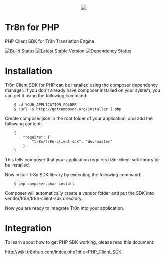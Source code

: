 <p align="center">
  <img src="https://raw.github.com/tr8n/tr8n/master/doc/screenshots/tr8nlogo.png">
</p>

Tr8n for PHP
==================

PHP Client SDK for Tr8n Translation Engine

[![Build Status](https://travis-ci.org/tr8n/tr8n_php_clientsdk.png?branch=master)](https://travis-ci.org/tr8n/tr8n_php_clientsdk)
[![Latest Stable Version](https://poser.pugx.org/tr8n/tr8n-client-sdk/v/stable.png)](https://packagist.org/packages/tr8n/tr8n-client-sdk)
[![Dependency Status](https://www.versioneye.com/user/projects/52e36159ec1375c6f4000075/badge.png)](https://www.versioneye.com/user/projects/52e36159ec1375c6f4000075)


Installation
==================

Tr8n Client SDK for PHP can be installed using the composer dependency manager. If you don't already have composer installed on your system, you can get it using the following command:

        $ cd YOUR_APPLICATION_FOLDER
        $ curl -s http://getcomposer.org/installer | php


Create composer.json in the root folder of your application, and add the following content:

        {
            "require": {
                "tr8n/tr8n-client-sdk": "dev-master"
            }
        }

This tells composer that your application requires tr8n-client-sdk library to be installed.

Now install Tr8n SDK library by executing the following command:


        $ php composer.phar install


Composer will automatically create a vendor folder and put the SDK into vendor/tr8n/tr8n-client-sdk directory.

Now you are ready to integrate Tr8n into your application.


Integration
==================

To learn about how to get PHP SDK working, please read this document:

http://wiki.tr8nhub.com/index.php?title=PHP_Client_SDK
